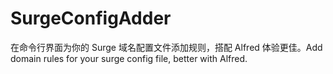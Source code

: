 # SurgeConfigAdder
在命令行界面为你的 Surge 域名配置文件添加规则，搭配 Alfred 体验更佳。Add domain rules for your surge config file, better with Alfred.
